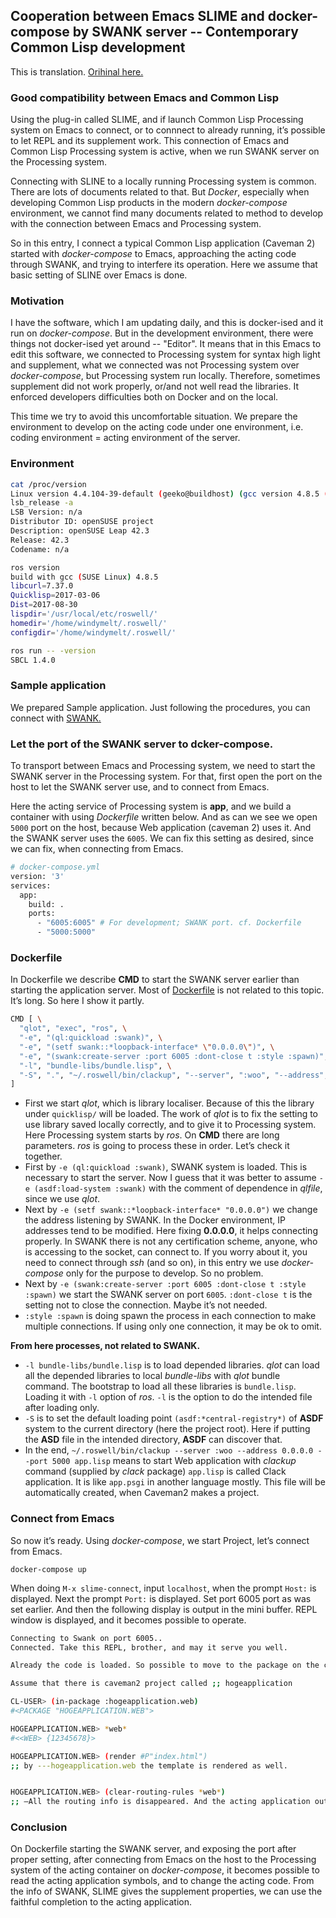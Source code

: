 ## Cooperation between Emacs SLIME and docker-compose by SWANK server -- Contemporary Common Lisp development

This is translation. [Orihinal here.](https://blog.3qe.us/entry/2018/06/21/025948)

### Good compatibility between Emacs and Common Lisp

Using the plug-in called SLIME, and if launch Common Lisp Processing system on Emacs to connect, or to connnect to already running, it’s possible to let REPL and its supplement work. This connection of Emacs and Common Lisp Processing system is active, when we run SWANK server on the Processing system.

Connecting with SLINE to a locally running Processing system is common. There are lots of documents related to that. But _Docker_, especially when developing Common Lisp products in the modern _docker-compose_ environment, we cannot find many documents related to method to develop with the connection between Emacs and Processing system. 

So in this entry, I connect a typical Common Lisp application (Caveman 2) started with _docker-compose_ to Emacs, approaching the acting code through SWANK, and trying to interfere its operation. Here we assume that basic setting of SLINE over Emacs is done. 

### Motivation

I have the software, which I am updating daily, and this is docker-ised and it run on _docker-compose_. But in the development environment, there were things not docker-ised yet around -- "Editor". It means that in this Emacs to edit this software, we connected to Processing system for syntax high light and supplement, what we connected was not Processing system over _docker-compose_, but Processing system run locally. Therefore, sometimes supplement did not work properly, or/and not well read the libraries. It enforced developers difficulties both on Docker and on the local.

This time we try to avoid this uncomfortable situation. We prepare the environment to develop on the acting code under one environment, i.e. coding environment = acting environment of the server. 

### Environment

``` sh
cat /proc/version
Linux version 4.4.104-39-default (geeko@buildhost) (gcc version 4.8.5 (SUSE Linux) ) #1 SMP Thu Jan 4 08:11:03 UTC 2018 (7db1912)
lsb_release -a
LSB Version: n/a
Distributor ID: openSUSE project
Description: openSUSE Leap 42.3
Release: 42.3
Codename: n/a
```

``` sh
ros version
build with gcc (SUSE Linux) 4.8.5
libcurl=7.37.0
Quicklisp=2017-03-06
Dist=2017-08-30
lispdir='/usr/local/etc/roswell/'
homedir='/home/windymelt/.roswell/'
configdir='/home/windymelt/.roswell/'
```

``` sh
ros run -- -version
SBCL 1.4.0
```

### Sample application
We prepared Sample application. Just following the procedures, you can connect with [SWANK.](https://github.com/windymelt/cl-sample-docker-swank)

### Let the port of the SWANK server to dcker-compose. 
To transport between Emacs and Processing system, we need to start the SWANK server in the Processing system. For that, first open the port on the host to let the SWANK server use, and to connect from Emacs. 

Here the acting service of Processing system is **app**, and we build a container with using _Dockerfile_ written below. And as can we see we open `5000` port on the host, because Web application (caveman 2) uses it. And the SWANK server uses the `6005`. We can fix this setting as desired, since we can fix, when connecting from Emacs. 

``` sh
# docker-compose.yml
version: '3'
services:
  app:
    build: .
    ports:
      - "6005:6005" # For development; SWANK port. cf. Dockerfile
      - "5000:5000"
```

### Dockerfile

In Dockerfile we describe **CMD** to start the SWANK server earlier than starting the application server. Most of [Dockerfile](https://github.com/windymelt/cl-sample-docker-swank/blob/master/Dockerfile) is not related to this topic. It’s long. So here I show it partly. 

``` sh
CMD [ \
  "qlot", "exec", "ros", \
  "-e", "(ql:quickload :swank)", \
  "-e", "(setf swank::*loopback-interface* \"0.0.0.0\")", \
  "-e", "(swank:create-server :port 6005 :dont-close t :style :spawn)", \
  "-l", "bundle-libs/bundle.lisp", \
  "-S", ".", "~/.roswell/bin/clackup", "--server", ":woo", "--address", "0.0.0.0", "--port", "5000", "app.lisp" \
]
```

* First we start _qlot_, which is library localiser. Because of this the library under `quicklisp/` will be loaded. The work of _qlot_ is to fix the setting to use library saved locally correctly, and to give it to Processing system. Here Processing system starts by _ros_. On **CMD** there are long parameters. _ros_ is going to process these in order. Let’s check it together. 
* First by `-e (ql:quickload :swank)`, SWANK system is loaded. This is necessary to start the server. Now I guess that it was better to assume `-e (asdf:load-system :swank)` with the comment of dependence in _qlfile_, since we use _qlot_. 
* Next by `-e (setf swank::*loopback-interface* "0.0.0.0")` we change the address listening by SWANK. In the Docker environment, IP addresses tend to be modified. Here fixing **0.0.0.0**, it helps connecting properly. In SWANK there is not any certification scheme, anyone, who is accessing to the socket, can connect to. If you worry about it, you need to connect through _ssh_ (and so on), in this entry we use _docker-compose_ only for the purpose to develop. So no problem. 
* Next by `-e (swank:create-server :port 6005 :dont-close t :style :spawn)` we start the SWANK server on port `6005`. 
`:dont-close t` is the setting not to close the connection. Maybe it’s not needed. 
* `:style :spawn` is doing spawn the process in each connection to make multiple connections. If using only one connection, it may be ok to omit. 


**From here processes, not related to SWANK.**

* `-l bundle-libs/bundle.lisp` is to load depended libraries. _qlot_ can load all the depended libraries to local _bundle-libs_ with _qlot_ bundle command. The bootstrap to load all these libraries is `bundle.lisp`. Loading it with `-l` option of _ros_. `-l` is the option to do the intended file after loading only. 
* `-S` is to set the default loading point `(asdf:*central-registry*)` of **ASDF** system to the current directory (here the project root).  Here if putting the **ASD** file in the intended directory, **ASDF** can discover that.
* In the end,  `~/.roswell/bin/clackup --server :woo --address 0.0.0.0 --port 5000 app.lisp` means to start Web application with _clackup_ command (supplied by _clack_ package) `app.lisp` is called Clack application. It is like `app.psgi` in another language mostly. This file will be automatically created, when Caveman2 makes a project. 


### Connect from Emacs

So now it’s ready. Using _docker-compose_, we start Project, let’s connect from Emacs. 

`docker-compose up`

When doing `M-x slime-connect`, input `localhost`, when the prompt `Host:` is displayed. Next the prompt `Port:` is displayed. Set port 6005 port as was set earlier. And then the following display is output in the mini buffer. REPL window is displayed, and it becomes possible to operate. 

``` sh
Connecting to Swank on port 6005..
Connected. Take this REPL, brother, and may it serve you well.

Already the code is loaded. So possible to move to the package on the code. 

Assume that there is caveman2 project called ;; hogeapplication

CL-USER> (in-package :hogeapplication.web)
#<PACKAGE "HOGEAPPLICATION.WEB">

HOGEAPPLICATION.WEB> *web*
#<<WEB> {12345678}>

HOGEAPPLICATION.WEB> (render #P"index.html")
;; by ---hogeapplication.web the template is rendered as well. 


HOGEAPPLICATION.WEB> (clear-routing-rules *web*)
;; —All the routing info is disappeared. And the acting application outputs only 404. Let’s try it. 
```


### Conclusion

On Dockerfile starting the SWANK server, and exposing the port after proper setting, after connecting from Emacs on the host to the Processing system of the acting container on _docker-compose_, it becomes possible to read the acting application symbols, and to change the acting code. From the info of SWANK, SLIME gives the supplement properties, we can use the faithful completion to the acting application.